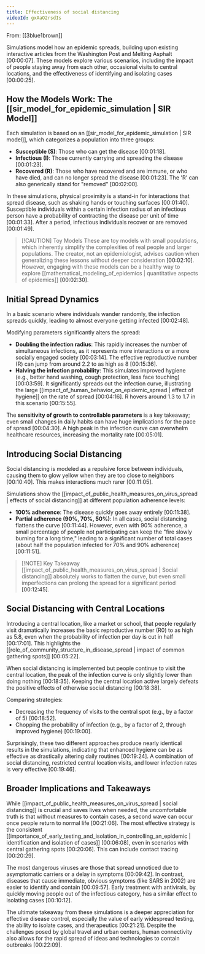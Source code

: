```yaml
---
title: Effectiveness of social distancing
videoId: gxAaO2rsdIs
---
```


From: [[3blue1brown]] <br/> 

Simulations model how an epidemic spreads, building upon existing interactive articles from the Washington Post and Melting Asphalt <a class="yt-timestamp" data-t="00:00:07">[00:00:07]</a>. These models explore various scenarios, including the impact of people staying away from each other, occasional visits to central locations, and the effectiveness of identifying and isolating cases <a class="yt-timestamp" data-t="00:00:25">[00:00:25]</a>.

## How the Models Work: The [[sir_model_for_epidemic_simulation | SIR Model]]

Each simulation is based on an [[sir_model_for_epidemic_simulation | SIR model]], which categorizes a population into three groups:
*   **Susceptible (S)**: Those who can get the disease <a class="yt-timestamp" data-t="00:01:18">[00:01:18]</a>.
*   **Infectious (I)**: Those currently carrying and spreading the disease <a class="yt-timestamp" data-t="00:01:23">[00:01:23]</a>.
*   **Recovered (R)**: Those who have recovered and are immune, or who have died, and can no longer spread the disease <a class="yt-timestamp" data-t="00:01:23">[00:01:23]</a>. The 'R' can also generically stand for "removed" <a class="yt-timestamp" data-t="00:02:00">[00:02:00]</a>.

In these simulations, physical proximity is a stand-in for interactions that spread disease, such as shaking hands or touching surfaces <a class="yt-timestamp" data-t="00:01:40">[00:01:40]</a>. Susceptible individuals within a certain infection radius of an infectious person have a probability of contracting the disease per unit of time <a class="yt-timestamp" data-t="00:01:33">[00:01:33]</a>. After a period, infectious individuals recover or are removed <a class="yt-timestamp" data-t="00:01:49">[00:01:49]</a>.

> [!CAUTION] Toy Models
> These are toy models with small populations, which inherently simplify the complexities of real people and larger populations. The creator, not an epidemiologist, advises caution when generalizing these lessons without deeper consideration <a class="yt-timestamp" data-t="00:02:10">[00:02:10]</a>. However, engaging with these models can be a healthy way to explore [[mathematical_modeling_of_epidemics | quantitative aspects of epidemics]] <a class="yt-timestamp" data-t="00:02:30">[00:02:30]</a>.

## Initial Spread Dynamics

In a basic scenario where individuals wander randomly, the infection spreads quickly, leading to almost everyone getting infected <a class="yt-timestamp" data-t="00:02:48">[00:02:48]</a>.

Modifying parameters significantly alters the spread:
*   **Doubling the infection radius**: This rapidly increases the number of simultaneous infections, as it represents more interactions or a more socially engaged society <a class="yt-timestamp" data-t="00:03:14">[00:03:14]</a>. The effective reproductive number (R) can jump from around 2.2 to as high as 8 <a class="yt-timestamp" data-t="00:15:36">[00:15:36]</a>.
*   **Halving the infection probability**: This simulates improved hygiene (e.g., better hand washing, cough protection, less face touching) <a class="yt-timestamp" data-t="00:03:59">[00:03:59]</a>. It significantly spreads out the infection curve, illustrating the large [[impact_of_human_behavior_on_epidemic_spread | effect of hygiene]] on the rate of spread <a class="yt-timestamp" data-t="00:04:16">[00:04:16]</a>. R hovers around 1.3 to 1.7 in this scenario <a class="yt-timestamp" data-t="00:15:55">[00:15:55]</a>.

The **sensitivity of growth to controllable parameters** is a key takeaway; even small changes in daily habits can have huge implications for the pace of spread <a class="yt-timestamp" data-t="00:04:30">[00:04:30]</a>. A high peak in the infection curve can overwhelm healthcare resources, increasing the mortality rate <a class="yt-timestamp" data-t="00:05:01">[00:05:01]</a>.

## Introducing Social Distancing

Social distancing is modeled as a repulsive force between individuals, causing them to glow yellow when they are too close to neighbors <a class="yt-timestamp" data-t="00:10:40">[00:10:40]</a>. This makes interactions much rarer <a class="yt-timestamp" data-t="00:11:05">[00:11:05]</a>.

Simulations show the [[impact_of_public_health_measures_on_virus_spread | effects of social distancing]] at different population adherence levels:
*   **100% adherence**: The disease quickly goes away entirely <a class="yt-timestamp" data-t="00:11:38">[00:11:38]</a>.
*   **Partial adherence (90%, 70%, 50%)**: In all cases, social distancing flattens the curve <a class="yt-timestamp" data-t="00:11:44">[00:11:44]</a>. However, even with 90% adherence, a small percentage of people not participating can keep the "fire slowly burning for a long time," leading to a significant number of total cases (about half the population infected for 70% and 90% adherence) <a class="yt-timestamp" data-t="00:11:51">[00:11:51]</a>.

> [!NOTE] Key Takeaway
> [[impact_of_public_health_measures_on_virus_spread | Social distancing]] absolutely works to flatten the curve, but even small imperfections can prolong the spread for a significant period <a class="yt-timestamp" data-t="00:12:45">[00:12:45]</a>.

## Social Distancing with Central Locations

Introducing a central location, like a market or school, that people regularly visit dramatically increases the basic reproductive number (R0) to as high as 5.8, even when the probability of infection per day is cut in half <a class="yt-timestamp" data-t="00:17:01">[00:17:01]</a>. This highlights the [[role_of_community_structure_in_disease_spread | impact of common gathering spots]] <a class="yt-timestamp" data-t="00:05:22">[00:05:22]</a>.

When social distancing is implemented but people continue to visit the central location, the peak of the infection curve is only slightly lower than doing nothing <a class="yt-timestamp" data-t="00:18:35">[00:18:35]</a>. Keeping the central location active largely defeats the positive effects of otherwise social distancing <a class="yt-timestamp" data-t="00:18:38">[00:18:38]</a>.

Comparing strategies:
*   Decreasing the frequency of visits to the central spot (e.g., by a factor of 5) <a class="yt-timestamp" data-t="00:18:52">[00:18:52]</a>.
*   Chopping the probability of infection (e.g., by a factor of 2, through improved hygiene) <a class="yt-timestamp" data-t="00:19:00">[00:19:00]</a>.

Surprisingly, these two different approaches produce nearly identical results in the simulations, indicating that enhanced hygiene can be as effective as drastically altering daily routines <a class="yt-timestamp" data-t="00:19:24">[00:19:24]</a>. A combination of social distancing, restricted central location visits, and lower infection rates is very effective <a class="yt-timestamp" data-t="00:19:46">[00:19:46]</a>.

## Broader Implications and Takeaways

While [[impact_of_public_health_measures_on_virus_spread | social distancing]] is crucial and saves lives when needed, the uncomfortable truth is that without measures to contain cases, a second wave can occur once people return to normal life <a class="yt-timestamp" data-t="00:21:06">[00:21:06]</a>. The most effective strategy is the consistent [[importance_of_early_testing_and_isolation_in_controlling_an_epidemic | identification and isolation of cases]] <a class="yt-timestamp" data-t="00:06:08">[00:06:08]</a>, even in scenarios with central gathering spots <a class="yt-timestamp" data-t="00:20:06">[00:20:06]</a>. This can include contact tracing <a class="yt-timestamp" data-t="00:20:29">[00:20:29]</a>.

The most dangerous viruses are those that spread unnoticed due to asymptomatic carriers or a delay in symptoms <a class="yt-timestamp" data-t="00:09:42">[00:09:42]</a>. In contrast, diseases that cause immediate, obvious symptoms (like SARS in 2002) are easier to identify and contain <a class="yt-timestamp" data-t="00:09:57">[00:09:57]</a>. Early treatment with antivirals, by quickly moving people out of the infectious category, has a similar effect to isolating cases <a class="yt-timestamp" data-t="00:10:12">[00:10:12]</a>.

The ultimate takeaway from these simulations is a deeper appreciation for effective disease control, especially the value of early widespread testing, the ability to isolate cases, and therapeutics <a class="yt-timestamp" data-t="00:21:21">[00:21:21]</a>. Despite the challenges posed by global travel and urban centers, human connectivity also allows for the rapid spread of ideas and technologies to contain outbreaks <a class="yt-timestamp" data-t="00:22:09">[00:22:09]</a>.